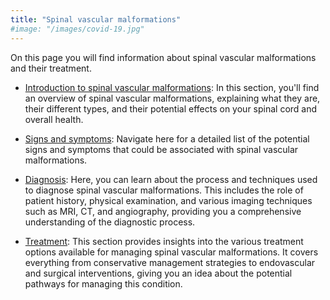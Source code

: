```yaml
---
title: "Spinal vascular malformations"
#image: "/images/covid-19.jpg"
---
```


On this page you will find information about spinal vascular malformations and their treatment. 

* [Introduction to spinal vascular malformations](introduction): In this section, you'll find an overview of spinal vascular malformations, explaining what they are, their different types, and their potential effects on your spinal cord and overall health. 

* [Signs and symptoms](symptoms): Navigate here for a detailed list of the potential signs and symptoms that could be associated with spinal vascular malformations. 

* [Diagnosis](diagnosis): Here, you can learn about the process and techniques used to diagnose spinal vascular malformations. This includes the role of patient history, physical examination, and various imaging techniques such as MRI, CT, and angiography, providing you a comprehensive understanding of the diagnostic process.

* [Treatment](treatment): This section provides insights into the various treatment options available for managing spinal vascular malformations. It covers everything from conservative management strategies to endovascular and surgical interventions, giving you an idea about the potential pathways for managing this condition.
